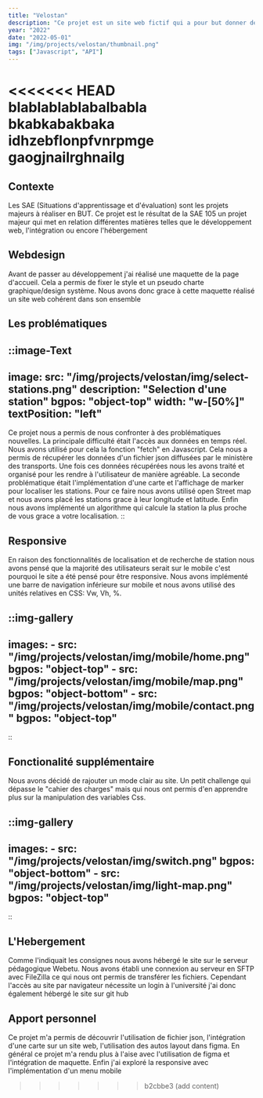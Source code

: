 ```yaml
---
title: "Velostan"
description: "Ce projet est un site web fictif qui a pour but donner des informations sur les vélos en libre accès de la ville de Nancy. Ce projet a été réalisé dans le cadre de mes études de BUT MMI. En binôme nous avons créé un site web actualisé en temps réel et renseignant sur la disponibilité des vélos cela en abordant de nouvelles problématiques."
year: "2022"
date: "2022-05-01"
img: "/img/projects/velostan/thumbnail.png"
tags: ["Javascript", "API"] 
---
```

<<<<<<< HEAD
blablablablabalbabla
bkabkabakbaka
idhzebflonpfvnrpmge
gaogjnailrghnailg
=======
## Contexte

Les SAE (Situations d'apprentissage et d'évaluation) sont les projets majeurs à réaliser en BUT. Ce projet est le résultat de la SAE 105 un projet majeur qui met en relation différentes matières telles que le développement web, l'intégration ou encore l'hébergement

## Webdesign

Avant de passer au développement j'ai réalisé une maquette de la page d'accueil. Cela a permis de fixer le style et un pseudo charte graphique/design système. Nous avons donc grace à cette maquette réalisé un site web cohérent dans son ensemble

## Les problématiques

::image-Text
---
image:
    src: "/img/projects/velostan/img/select-stations.png"
    description: "Selection d'une station"
    bgpos: "object-top"
    width: "w-[50%]"
textPosition: "left"
---
Ce projet nous a permis de nous confronter à des problématiques nouvelles. La principale difficulté était l'accès aux données en temps réel. Nous avons utilisé pour cela la fonction \"fetch\" en Javascript. Cela nous a permis de récupérer les données d'un fichier json diffusées par le ministère des transports. Une fois ces données récupérées nous les avons traité et organisé pour les rendre à l'utilisateur de manière agréable. La seconde problématique était l'implémentation d'une carte et l'affichage de marker pour localiser les stations. Pour ce faire nous avons utilisé open Street map et nous avons placé les stations grace à leur longitude et latitude. Enfin nous avons implémenté un algorithme qui calcule la station la plus proche de vous grace a votre localisation.
::

## Responsive

En raison des fonctionnalités de localisation et de recherche de station nous avons pensé que la majorité des utilisateurs serait sur le mobile c'est pourquoi le site a été pensé pour être responsive. Nous avons implémenté une barre de navigation inférieure sur mobile et nous avons utilisé des unités relatives en CSS: Vw, Vh, %.

::img-gallery
---
images:
    - src: "/img/projects/velostan/img/mobile/home.png"
      bgpos: "object-top"
    - src: "/img/projects/velostan/img/mobile/map.png"
      bgpos: "object-bottom"
    - src: "/img/projects/velostan/img/mobile/contact.png"
      bgpos: "object-top"
---
::

## Fonctionalité supplémentaire

Nous avons décidé de rajouter un mode clair au site. Un petit challenge qui dépasse le \"cahier des charges\" mais qui nous ont permis d'en apprendre plus sur la manipulation des variables Css.

::img-gallery
---
images:
    - src: "/img/projects/velostan/img/switch.png"
      bgpos: "object-bottom"
    - src: "/img/projects/velostan/img/light-map.png"
      bgpos: "object-top"
---
::

## L'Hebergement

Comme l'indiquait les consignes nous avons hébergé le site sur le serveur pédagogique Webetu. Nous avons établi une connexion au serveur en SFTP avec FileZilla ce qui nous ont permis de transférer les fichiers. Cependant l'accès au site par navigateur nécessite un login à l'université j'ai donc également hébergé le site sur git hub

## Apport personnel

Ce projet m'a permis de découvrir l'utilisation de fichier json, l'intégration d'une carte sur un site web, l'utilisation des autos layout dans figma. En général ce projet m'a rendu plus à l'aise avec l'utilisation de figma et l'intégration de maquette. Enfin j'ai exploré la responsive avec l'implémentation d'un menu mobile


>>>>>>> b2cbbe3 (add content)
